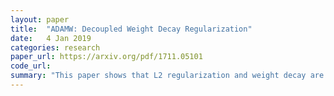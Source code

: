```yaml
---
layout: paper
title:  "ADAMW: Decoupled Weight Decay Regularization"
date:   4 Jan 2019
categories: research
paper_url: https://arxiv.org/pdf/1711.05101
code_url: 
summary: "This paper shows that L2 regularization and weight decay are equivalent for standard SGD but not for adaptive methods like ADAM. To account of this, these authors separate weight decay from loss optimization steps. This change allows for independent optimization of the weight decay factor and learning rate."
---
```


